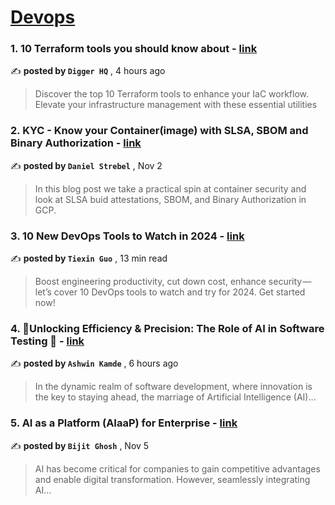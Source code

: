 
<h1><a href=https://medium.com/tag/devops/recommended target="_blank" rel="noopener noreferrer">Devops</a></h1>
<h3>1. 10 Terraform tools you should know about - <a href=https://medium.com/@DiggerHQ/10-terraform-tools-you-should-know-about-0dfd9862fae8?source=tag_recommended_feed---------0-84----------devops----------889b7ba4_fe10_45a2_97f8_4de70ce4db81------- target="_blank" rel="noopener noreferrer">link</a></h3>

✍️ **posted by `Digger HQ`** <date> , 4 hours ago</date>

<blockquote>Discover the top 10 Terraform tools to enhance your IaC workflow. Elevate your infrastructure management with these essential utilities</blockquote>

<h3>2. KYC - Know your Container(image) with SLSA, SBOM and Binary Authorization - <a href=https://medium.com/google-cloud/kyc-know-your-container-image-with-slsa-sbom-and-binary-authorization-8bad35d9cbd0?source=tag_recommended_feed---------1-107----------devops----------889b7ba4_fe10_45a2_97f8_4de70ce4db81------- target="_blank" rel="noopener noreferrer">link</a></h3>

✍️ **posted by `Daniel Strebel`** <date> , Nov 2</date>

<blockquote>In this blog post we take a practical spin at container security and look at SLSA buid attestations, SBOM, and Binary Authorization in GCP.</blockquote>

<h3>3. 10 New DevOps Tools to Watch in 2024 - <a href=https://medium.com/4th-coffee/10-new-devops-tools-to-watch-in-2024-a5127c0b3411?source=tag_recommended_feed---------2-85----------devops----------889b7ba4_fe10_45a2_97f8_4de70ce4db81------- target="_blank" rel="noopener noreferrer">link</a></h3>

✍️ **posted by `Tiexin Guo`** <date> , 13 min read</date>

<blockquote>Boost engineering productivity, cut down cost, enhance security — let’s cover 10 DevOps tools to watch and try for 2024. Get started now!</blockquote>

<h3>4. 🤖Unlocking Efficiency & Precision: The Role of AI in Software Testing 🤖 - <a href=https://medium.com/@ashwinkamde/unlocking-efficiency-precision-the-role-of-ai-in-software-testing-5736a2234eff?source=tag_recommended_feed---------3-84----------devops----------889b7ba4_fe10_45a2_97f8_4de70ce4db81------- target="_blank" rel="noopener noreferrer">link</a></h3>

✍️ **posted by `Ashwin Kamde`** <date> , 6 hours ago</date>

<blockquote>In the dynamic realm of software development, where innovation is the key to staying ahead, the marriage of Artificial Intelligence (AI)…</blockquote>

<h3>5. AI as a Platform (AIaaP) for Enterprise - <a href=https://medium.com/@bijit211987/ai-as-a-platform-aiaap-for-enterprise-ae19227ee3a2?source=tag_recommended_feed---------4-107----------devops----------889b7ba4_fe10_45a2_97f8_4de70ce4db81------- target="_blank" rel="noopener noreferrer">link</a></h3>

✍️ **posted by `Bijit Ghosh`** <date> , Nov 5</date>

<blockquote>AI has become critical for companies to gain competitive advantages and enable digital transformation. However, seamlessly integrating AI…</blockquote>

